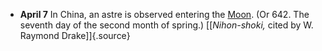 ﻿-   **April 7** In China, an astre is observed entering the [Moon](Moon.html). (Or 642. The seventh day of the second month of spring.) [\[*Nihon-shoki,* cited by W. Raymond Drake\]]{.source}
